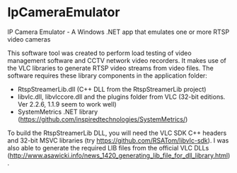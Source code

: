 # IpCameraEmulator
IP Camera Emulator - A Windows .NET app that emulates one or more RTSP video cameras

This software tool was created to perform load testing of video management software and CCTV network video recorders. It makes use of the VLC libraries to generate RTSP video streams from video files. The software requires these library components in the application folder:

* RtspStreamerLib.dll (C++ DLL from the RtspStreamerLib project)
* libvlc.dll, libvlccore.dll and the plugins folder from VLC (32-bit editions. Ver 2.2.6, 1.1.9 seem to work well)
* SystemMetrics .NET library (https://github.com/inspiredtechnologies/SystemMetrics/)

To build the RtspStreamerLib DLL, you will need the VLC SDK C++ headers and 32-bit MSVC libraries (try https://github.com/RSATom/libvlc-sdk). I was also able to generate the required LIB files from the official VLC DLLs (http://www.asawicki.info/news_1420_generating_lib_file_for_dll_library.html).


